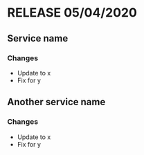 # RELEASE 05/04/2020

## Service name

### Changes

- Update to x 
- Fix for y

## Another service name

### Changes

- Update to x 
- Fix for y